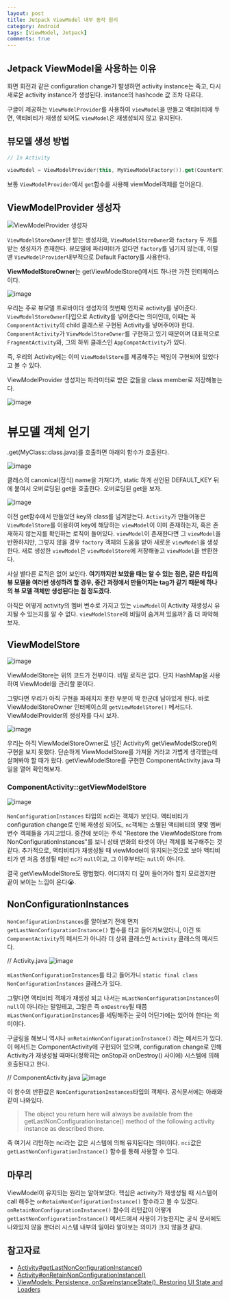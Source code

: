 ```yaml
---
layout: post
title: Jetpack ViewModel 내부 동작 원리
category: Android
tags: [ViewModel, Jetpack]
comments: true
---
```


## Jetpack ViewModel을 사용하는 이유

화면 회전과 같은 configuration change가 발생하면 activity instance는 죽고, 다시 새로운 activity instance가 생성된다. instance의 hashcode 값 조차 다르다.

구글이 제공하는 `ViewModelProvider`를 사용하여 `viewModel`을 만들고 액티비티에 두면, 액티비티가 재생성 되어도 `viewModel`은 재생성되지 않고 유지된다.

## 뷰모델 생성 방법

```kotlin
// In Activity

viewModel = ViewModelProvider(this, MyViewModelFactory()).get(CounterViewModel::class.java)
```

보통 `ViewModelProvider`에서 `get`함수를 사용해 viewModel객체를 얻어온다.

## ViewModelProvider 생성자

![ViewModelProvider 생성자](https://user-images.githubusercontent.com/18481078/95671579-c8cfd200-0bd3-11eb-846e-75d2a578efe3.png)

`ViewModelStoreOwner`만 받는 생성자와, `ViewModelStoreOwner`와 `factory` 두 개를 받는 생성자가 존재한다.
뷰모델에 파라미터가 없다면 `factory`를 넘기지 않는데, 이럴땐 `ViewModelProvider`내부적으로 Default Factory를 사용한다.

**ViewModelStoreOwner**는 getViewModelStore()메서드 하나만 가진 인터페이스이다.

![image](https://user-images.githubusercontent.com/18481078/95671588-fc126100-0bd3-11eb-9398-b9a82d27ec6c.png)

우리는 주로 뷰모델 프로바이더 생성자의 첫번째 인자로 activity를 넣어준다. `ViewModelStoreOwner`타입으로 Activity를 넣어준다는 의미인데, 이때는 꼭 `ComponentActivity`의 child 클래스로 구현된 Activity를 넣어주어야 한다. `ComponentActivity`가 `ViewModelStoreOwner`를 구현하고 있기 때문이며 대표적으로 `FragmentActivity`와, 그의 하위 클래스인 `AppCompatActivity`가 있다.

즉, 우리의 Activity에는 이미 `ViewModelStore`를 제공해주는 책임이 구현되어 있었다고 볼 수 있다.

ViewModelProvider 생성자는 파라미터로 받은 값들을 class member로 저장해놓는다.

![image](https://user-images.githubusercontent.com/18481078/95671601-13e9e500-0bd4-11eb-828d-f174e81b3cba.png)

# 뷰모델 객체 얻기

.get(MyClass::class.java)를 호출하면 아래의 함수가 호출된다.

![image](https://user-images.githubusercontent.com/18481078/95671638-514e7280-0bd4-11eb-85c0-2a3215f11308.png)

클래스의 canonical(정식) name을 가져다가, static 하게 선언된 DEFAULT_KEY 뒤에 붙여서 오버로딩된 get을 호출한다. 오버로딩된 get을 보자.

![image](https://user-images.githubusercontent.com/18481078/95671640-557a9000-0bd4-11eb-8d2c-98d359372e49.png)

이전 get함수에서 만들었던 key와 class를 넘겨받는다.
`Activity`가 만들어놓은 `ViewModelStore`를 이용하여 key에 해당하는 `viewModel`이 이미 존재하는지, 혹은 존재하지 않는지를 확인하는 로직이 들어있다. `viewModel`이 존재한다면 그 `viewModel`을 반환하지만, 그렇지 않을 경우 `factory` 객체의 도움을 받아 새로운 `viewModel`을 생성한다. 새로 생성한 `viewModel`은 `viewModelStore`에 저장해놓고 `viewModel`을 반환한다.

사실 별다른 로직은 없어 보인다. **여기까지만 보았을 때는 알 수 있는 점은, 같은 타입의 뷰 모델을 여러번 생성하려 할 경우, 중간 과정에서 만들어지는 tag가 같기 때문에 하나의 뷰 모델 객체만 생성된다는 점 정도겠다.**

아직은 어떻게 activity의 멤버 변수로 가지고 있는 `viewModel`이 Activity 재생성시 유지될 수 있는지를 알 수 없다. `viewModelStore`에 비밀이 숨겨져 있을까? 좀 더 파악해보자.

## ViewModelStore

![image](https://user-images.githubusercontent.com/18481078/95671652-7347f500-0bd4-11eb-9f57-c1d6616ea120.png)

ViewModelStore는 위의 코드가 전부이다. 비밀 로직은 없다. 단지 HashMap을 사용하여 ViewModel을 관리할 뿐이다.

그렇다면 우리가 아직 구현을 파헤치지 못한 부분이 딱 한군데 남아있게 된다. 바로 ViewModelStoreOwner 인터페이스의 `getViewModelStore()` 메서드다. ViewModelProvider의 생성자를 다시 보자.

![image](https://user-images.githubusercontent.com/18481078/95671659-7e9b2080-0bd4-11eb-8610-b508779924b5.png)

우리는 아직 ViewModelStoreOwner로 넘긴 Activity의 getViewModelStore()의 구현을 보지 못했다. 단순하게 ViewModelStore를 가져올 거라고 가볍게 생각했는데 살펴봐야 할 때가 왔다. getViewModelStore를 구현한 ComponentActivity.java 파일을 열어 확인해보자.

### ComponentActivity::getViewModelStore

![image](https://user-images.githubusercontent.com/18481078/95671664-8fe42d00-0bd4-11eb-9bb0-40ccf5827e2c.png)

`NonConfigurationInstances` 타입의 `nc`라는 객체가 보인다. 액티비티가 configuration change로 인해 재생성 되어도, `nc`객체는 소멸된 액티비티의 몇몇 멤버 변수 객체들을 가지고있다. 중간에 보이는 주석 "Restore the ViewModelStore from NonConfigurationInstances"를 보니 상태 변화의 타겟이 아닌 객체를 복구해주는 것 같다. 추가적으로, 액티비티가 재생성될 때 viewModel이 유지되는것으로 보아 액티비티가 맨 처음 생성될 때만 `nc`가 `null`이고, 그 이후부터는 `null`이 아니다.

결국 getViewModelStore도 평범했다. 어디까지 더 깊이 들어가야 할지 모르겠지만 끝이 보이는 느낌이 온다😭.

## NonConfigurationInstances

`NonConfigurationInstances`를 알아보기 전에 먼저 `getLastNonConfigurationInstance()` 함수를 타고 들어가보았더니, 이건 또 `ComponentActivity`의 메서드가 아니라 더 상위 클래스인 `Activity` 클래스의 메서드다.

// Activity.java
![image](https://user-images.githubusercontent.com/18481078/95671679-cae66080-0bd4-11eb-8057-50bc0c4864aa.png)

`mLastNonConfigurationInstances`를 타고 들어가니 `static final class NonConfigurationInstances` 클래스가 있다.

그렇다면 액티비티 객체가 재생성 되고 나서는 `mLastNonConfigurationInstances`이 `null`이 아니라는 말일테고, 그말은 즉 `onDestroy`될 때쯤 `mLastNonConfigurationInstances`를 세팅해주는 곳이 어딘가에는 있어야 한다는 의미이다.

구글링을 해보니 역시나 `onRetainNonConfigurationInstance()` 라는 메서드가 있다. 이 메서드는 ComponentActivity에 구현되어 있으며, configuration change로 인해 Activity가 재생성될 때마다(정확히는 onStop과 onDestroy() 사이에) 시스템에 의해 호출된다고 한다.

// ComponentActivity.java
![image](https://user-images.githubusercontent.com/18481078/95671680-ccb02400-0bd4-11eb-821c-e9bd99e75778.png)

이 함수의 반환값은 `NonConfigurationInstances`타입의 객체다. 공식문서에는 아래와 같이 나와있다.

> The object you return here will always be available from the getLastNonConfigurationInstance() method of the following activity instance as described there.

즉 여기서 리턴하는 nci라는 값은 시스템에 의해 유지된다는 의미이다. `nci`값은 `getLastNonConfigurationInstance()` 함수를 통해 사용할 수 있다.

## 마무리

ViewModel이 유지되는 원리는 알아보았다.
핵심은 activity가 재생성될 때 시스템이 call 해주는 `onRetainNonConfigurationInstance()` 함수라고 볼 수 있겠다. `onRetainNonConfigurationInstance()` 함수의 리턴값이 어떻게 `getLastNonConfigurationInstance()` 메서드에서 사용이 가능한지는 공식 문서에도 나와있지 않을 뿐더러 시스템 내부의 일이라 알아보는 의미가 크지 않을것 같다.

## 참고자료

- [Activity#getLastNonConfigurationInstance()](<https://developer.android.com/reference/android/app/Activity#getLastNonConfigurationInstance()>)
- [Activity#onRetainNonConfigurationInstance()](<https://developer.android.com/reference/android/app/Activity#onRetainNonConfigurationInstance()>)
- [ViewModels: Persistence, onSaveInstanceState(), Restoring UI State and Loaders](https://medium.com/androiddevelopers/viewmodels-persistence-onsaveinstancestate-restoring-ui-state-and-loaders-fc7cc4a6c090)
